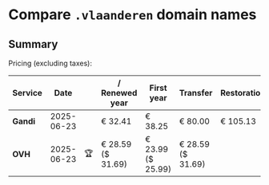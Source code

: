 # Compare `.vlaanderen` domain names

## Summary

Pricing (excluding taxes):

| Service | Date |  | / Renewed year | First year | Transfer | Restoration |
|--|--|--|--|--|--|--|
| **Gandi** | 2025-06-23 |  | € 32.41 | € 38.25 | € 80.00 | € 105.13 |
| **OVH** | 2025-06-23 | 🏆 | € 28.59<br>($ 31.69) | € 23.99<br>($ 25.99) | € 28.59<br>($ 31.69) |  |
